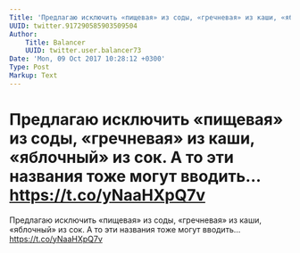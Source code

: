 ```yaml
---
Title: 'Предлагаю исключить «пищевая» из соды, «гречневая» из каши, «яблочный» из сок. А то эти названия тоже могут вводить… https://t.co/yNaaHXpQ7v'
UUID: twitter.917290585903509504
Author:
    Title: Balancer
    UUID: twitter.user.balancer73
Date: 'Mon, 09 Oct 2017 10:28:12 +0300'
Type: Post
Markup: Text
---
```


# Предлагаю исключить «пищевая» из соды, «гречневая» из каши, «яблочный» из сок. А то эти названия тоже могут вводить… https://t.co/yNaaHXpQ7v

Предлагаю исключить «пищевая» из соды, «гречневая» из каши,
«яблочный» из сок. А то эти названия тоже могут вводить…
https://t.co/yNaaHXpQ7v